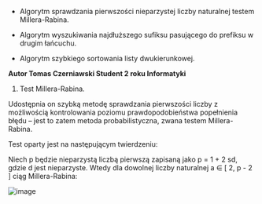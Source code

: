  - Algorytm sprawdzania pierwszości nieparzystej liczby naturalnej testem Millera-Rabina.
 
 - Algorytm wyszukiwania najdłuższego sufiksu pasującego do prefiksu w drugim łańcuchu. 
 
 - Algorytm szybkiego sortowania listy dwukierunkowej.


**Autor Tomas Czerniawski Student 2 roku Informatyki**

 1. Test Millera-Rabina.

 Udostępnia on szybką metodę sprawdzania pierwszości liczby z możliwością kontrolowania poziomu prawdopodobieństwa popełnienia błędu – jest to zatem metoda probabilistyczna, zwana testem Millera-Rabina.
 
 Test oparty jest na następującym twierdzeniu:

Niech p  będzie nieparzystą liczbą pierwszą zapisaną jako p  = 1 + 2 sd, gdzie d  jest nieparzyste. Wtedy dla dowolnej liczby naturalnej a   ∈  [ 2, p  - 2 ] ciąg Millera-Rabina:

![image](https://user-images.githubusercontent.com/115027239/213917422-74d4e27d-0921-4c04-bc49-23caa3f6a773.png)

